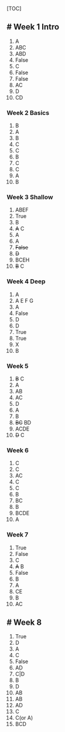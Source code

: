 [TOC]

## # Week 1 Intro



1. A
2. ABC
3. ABD
4. False
5. C
6. False
7. False
8. AC
9. D
10. CD

### Week 2 Basics

1. B
2. A
3. B
4. C
5. C
6. B
7. C
8. C
9. A
10. B

### Week 3 Shallow

1. ABEF
2. True
3. B
4. ~~A~~ C
5. A
6. A
7. ~~False~~
8. ~~D~~
9. BCEH
10. ~~B~~ C



### Week 4 Deep

1. A
2. A E F G
3. A
4. False
5. D
6. D
7. True
8. True
9. X
10. B



### Week 5



1. ~~B~~ C
2. A
3. AB
4. AC
5. D
6. A
7. B
8. ~~BC~~ BD
9. ACDE
10. ~~D~~ C

### Week 6

1. C
2. C
3. AC
4. C
5. C
6. B
7. BC
8. B
9. BCDE
10. A



### Week 7

1. True
2. False
3. C
4. ~~A~~ B
5. False
6. B
7. A
8. CE
9. B
10. AC



## # Week 8

1. True
2. D
3. A
4. C
5. False
6. AD
7. C|D
8. B
9. D
10. AB
11. AB
12. AD
13. C
14. C(or A)
15. BCD